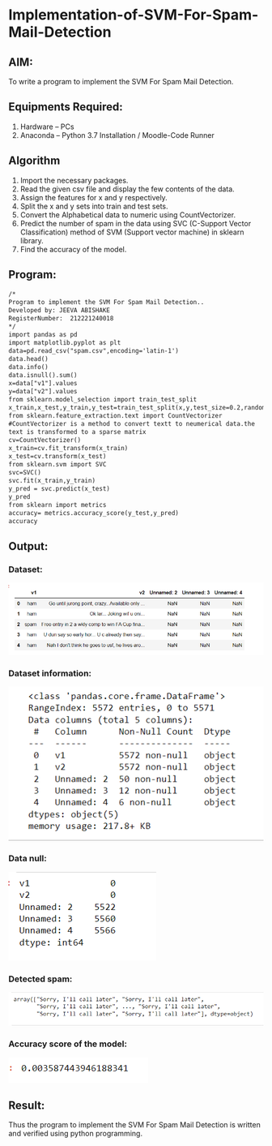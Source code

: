 # Implementation-of-SVM-For-Spam-Mail-Detection

## AIM:
To write a program to implement the SVM For Spam Mail Detection.

## Equipments Required:
1. Hardware – PCs
2. Anaconda – Python 3.7 Installation / Moodle-Code Runner

## Algorithm
1. Import the necessary packages.
2. Read the given csv file and display the few contents of the data.
3. Assign the features for x and y respectively.
4. Split the x and y sets into train and test sets.
5. Convert the Alphabetical data to numeric using CountVectorizer.
6. Predict the number of spam in the data using SVC (C-Support Vector Classification) method of SVM (Support vector machine) in sklearn library.
7. Find the accuracy of the model. 

## Program:
```
/*
Program to implement the SVM For Spam Mail Detection..
Developed by: JEEVA ABISHAKE
RegisterNumber:  212221240018
*/
import pandas as pd
import matplotlib.pyplot as plt
data=pd.read_csv("spam.csv",encoding='latin-1')
data.head()
data.info()
data.isnull().sum()
x=data["v1"].values
y=data["v2"].values
from sklearn.model_selection import train_test_split
x_train,x_test,y_train,y_test=train_test_split(x,y,test_size=0.2,random_state=0)
from sklearn.feature_extraction.text import CountVectorizer #CountVectorizer is a method to convert textt to neumerical data.the text is transformed to a sparse matrix
cv=CountVectorizer()
x_train=cv.fit_transform(x_train)
x_test=cv.transform(x_test)
from sklearn.svm import SVC
svc=SVC()
svc.fit(x_train,y_train)
y_pred = svc.predict(x_test)
y_pred
from sklearn import metrics
accuracy= metrics.accuracy_score(y_test,y_pred)
accuracy
```

## Output:
### Dataset:
![output1](head.png)
### Dataset information:
![output2](info.png)
### Data null:
![output3](null.png)
### Detected spam:
![output4](pred.png)
### Accuracy score of the model:
![output5](acc.png)



## Result:
Thus the program to implement the SVM For Spam Mail Detection is written and verified using python programming.
